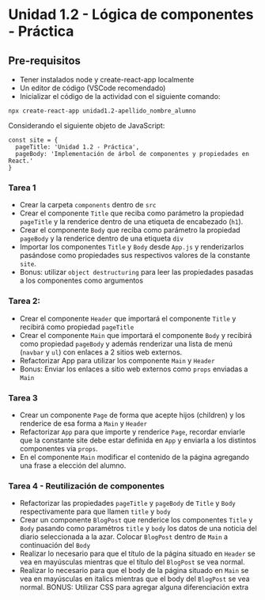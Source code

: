 # Unidad 1.2 - Lógica de componentes - Práctica


## Pre-requisitos



* Tener instalados node y create-react-app localmente
* Un editor de código (VSCode recomendado)
* Inicializar el código de la actividad con el siguiente comando:


```
npx create-react-app unidad1.2-apellido_nombre_alumno
```


Considerando el siguiente objeto de JavaScript:


```
const site = {
  pageTitle: 'Unidad 1.2 - Práctica',
  pageBody: 'Implementación de árbol de componentes y propiedades en React.'
}
```



### Tarea 1



* Crear la carpeta `components` dentro de `src` 
* Crear el componente `Title` que reciba como parámetro la propiedad `pageTitle` y la renderice dentro de una etiqueta de encabezado (`h1`).
* Crear el componente `Body` que reciba como parámetro la propiedad `pageBody` y la renderice dentro de una etiqueta `div`
* Importar los componentes `Title` y `Body` desde `App.js` y renderizarlos pasándose como propiedades sus respectivos valores de la constante `site`. 
* Bonus: utilizar `object destructuring` para leer las propiedades pasadas a los componentes como argumentos


### Tarea 2: 



* Crear el componente `Header` que importará el componente `Title` y recibirá como propiedad `pageTitle`
* Crear el componente `Main` que importará el componente `Body` y recibirá como propiedad `pageBody` y además renderizar una lista de menú (`navbar` y `ul`) con enlaces a 2 sitios web externos.
* Refactorizar App para utilizar los componente `Main` y `Header`
* Bonus: Enviar los enlaces a sitio web externos como `props` enviadas a `Main`


### Tarea 3



* Crear un componente `Page` de forma que acepte hijos (children) y los renderice de esa forma a `Main` y `Header`
* Refactorizar `App` para que importe y renderice `Page`, recordar enviarle que la constante site debe estar definida en `App` y enviarla a los distintos componentes via `props`.
* En el componente `Main` modificar el contenido de la página agregando una frase a elección del alumno.

### Tarea 4 - Reutilización de componentes

* Refactorizar las propiedades `pageTitle` y `pageBody` de `Title` y `Body` respectivamente para que llamen `title` y `body`
* Crear un componente `BlogPost` que renderice los componentes `Title` y `Body` pasando como paramétros `title` y `body` los datos de una noticia del diario seleccionada a la azar. Colocar `BlogPost` dentro de `Main` a continuación del `Body` 
* Realizar lo necesario para que el título de la página situado en `Header` se vea en mayúsculas mientras que el título del `BlogPost` se vea normal.
* Realizar lo necesario para que el body de la página situado en `Main` se vea en mayúsculas en italics  mientras que el body del `BlogPost` se vea normal.
BONUS: Utilizar CSS para agregar alguna diferenciación extra